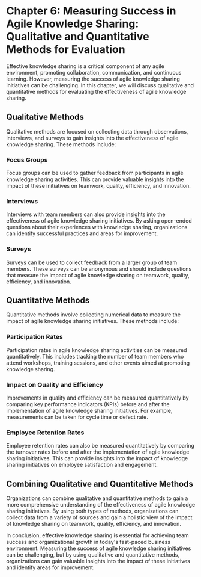 Chapter 6: Measuring Success in Agile Knowledge Sharing: Qualitative and Quantitative Methods for Evaluation
============================================================================================================

Effective knowledge sharing is a critical component of any agile environment, promoting collaboration, communication, and continuous learning. However, measuring the success of agile knowledge sharing initiatives can be challenging. In this chapter, we will discuss qualitative and quantitative methods for evaluating the effectiveness of agile knowledge sharing.

Qualitative Methods
-------------------

Qualitative methods are focused on collecting data through observations, interviews, and surveys to gain insights into the effectiveness of agile knowledge sharing. These methods include:

### Focus Groups

Focus groups can be used to gather feedback from participants in agile knowledge sharing activities. This can provide valuable insights into the impact of these initiatives on teamwork, quality, efficiency, and innovation.

### Interviews

Interviews with team members can also provide insights into the effectiveness of agile knowledge sharing initiatives. By asking open-ended questions about their experiences with knowledge sharing, organizations can identify successful practices and areas for improvement.

### Surveys

Surveys can be used to collect feedback from a larger group of team members. These surveys can be anonymous and should include questions that measure the impact of agile knowledge sharing on teamwork, quality, efficiency, and innovation.

Quantitative Methods
--------------------

Quantitative methods involve collecting numerical data to measure the impact of agile knowledge sharing initiatives. These methods include:

### Participation Rates

Participation rates in agile knowledge sharing activities can be measured quantitatively. This includes tracking the number of team members who attend workshops, training sessions, and other events aimed at promoting knowledge sharing.

### Impact on Quality and Efficiency

Improvements in quality and efficiency can be measured quantitatively by comparing key performance indicators (KPIs) before and after the implementation of agile knowledge sharing initiatives. For example, measurements can be taken for cycle time or defect rate.

### Employee Retention Rates

Employee retention rates can also be measured quantitatively by comparing the turnover rates before and after the implementation of agile knowledge sharing initiatives. This can provide insights into the impact of knowledge sharing initiatives on employee satisfaction and engagement.

Combining Qualitative and Quantitative Methods
----------------------------------------------

Organizations can combine qualitative and quantitative methods to gain a more comprehensive understanding of the effectiveness of agile knowledge sharing initiatives. By using both types of methods, organizations can collect data from a variety of sources and gain a holistic view of the impact of knowledge sharing on teamwork, quality, efficiency, and innovation.

In conclusion, effective knowledge sharing is essential for achieving team success and organizational growth in today's fast-paced business environment. Measuring the success of agile knowledge sharing initiatives can be challenging, but by using qualitative and quantitative methods, organizations can gain valuable insights into the impact of these initiatives and identify areas for improvement.
